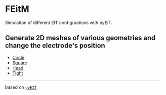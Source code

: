 # FEitM
Simulation of different EIT configurations with pyEIT.

## Generate 2D meshes of various geometries and change the electrode's position

- [Circle](src/circle.ipynb)
- [Square](src/square.ipynb)
- [Head](src/head.ipynb)
- [Tight](src/thigh.ipynb)
___

based on [`pyEIT`](https://github.com/eitcom/pyEIT)